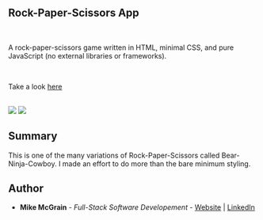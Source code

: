 ## Rock-Paper-Scissors App

<br>

A rock-paper-scissors game written in HTML, minimal CSS, and pure JavaScript (no external libraries or frameworks).

<br>

Take a look [here](https://mikemcgrain.github.io/rock_paper_scissors/)

<br>

<image src="images/screenshot1.png">
<image src="images/screenshot1.png">

## Summary

This is one of the many variations of Rock-Paper-Scissors called Bear-Ninja-Cowboy.  I made an effort to do more than the bare minimum styling.

## Author

* **Mike McGrain** - *Full-Stack Software Developement* - [Website](http://mikemcgrain.com) | [LinkedIn](https://www.linkedin.com/in/michaelmcgrain)
